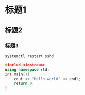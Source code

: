 # 标题1
## 标题2
### 标题3
`systemctl restart sshd`

```C++
#includ <iostream>
using namespace std;
int main(){
    cout << "Hello world" << endl;
    return 0;
}
```